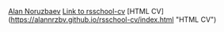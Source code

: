[Alan Noruzbaev](https://AlanNRZBV.github.io/rsschool-cv/cv "Link to CV project")
[Link to rsschool-cv](https://AlanNRZBV.github.io/rsschool-cv/ "Link to repo")
[HTML CV] (https://alannrzbv.github.io/rsschool-cv/index.html "HTML CV")
